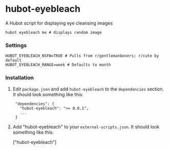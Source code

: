 # hubot-eyebleach

A Hubot script for displaying eye cleansing images

    hubot eyebleach me # displays random image

### Settings

    HUBOT_EYEBLEACH_NSFW=TRUE # Pulls from r/gentlemanboners; r/cute by default
    HUBOT_EYEBLEACH_RANGE=week # Defaults to month

### Installation

1. Edit `package.json` and add `hubot-eyebleach` to the `dependencies` section. It should look something like this:

        "dependencies": {
          "hubot-eyebleach": ">= 0.0.1",
          ...
        }
2. Add "hubot-eyebleach" to your `external-scripts.json`. It should look something like this:

    ["hubot-eyebleach"]

